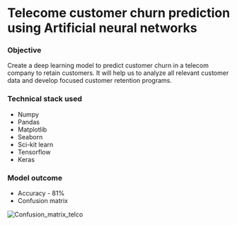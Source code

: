 # Telecome customer churn prediction using Artificial neural networks

### Objective
Create a deep learning model to predict customer churn in a telecom company to retain customers. It will help us to analyze all relevant customer data and develop focused customer retention programs.

### Technical stack used
- Numpy
- Pandas
- Matplotlib
- Seaborn
- Sci-kit learn
- Tensorflow
- Keras

### Model outcome
- Accuracy - 81%
- Confusion matrix

![Confusion_matrix_telco](https://user-images.githubusercontent.com/93145713/187025378-3a409b5c-a43b-4dec-9407-2120deee89bd.png)
